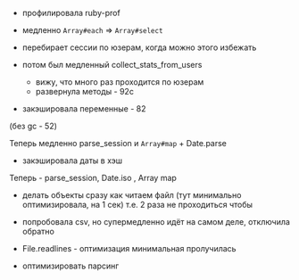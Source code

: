- профилировала ruby-prof

- медленно `Array#each` => `Array#select`

- перебирает сессии по юзерам, когда можно этого избежать

- потом был медленный collect_stats_from_users
  - вижу, что много раз проходится по юзерам
  - развернула методы - 92с

- закэшировала переменные - 82

(без gc - 52)

Теперь медленно parse_session и `Array#map` + Date.parse

- закэшировала даты в хэш

Теперь - parse_session, Date.iso , Array map

- делать объекты сразу как читаем файл (тут минимально оптимизировала, на 1 сек)
т.е. 2 раза не проходиться чтобы


- попробовала csv, но супермедленно идёт на самом деле, отключила обратно

-   File.readlines - оптимизация минимальная пролучилась

- оптимизировать парсинг




